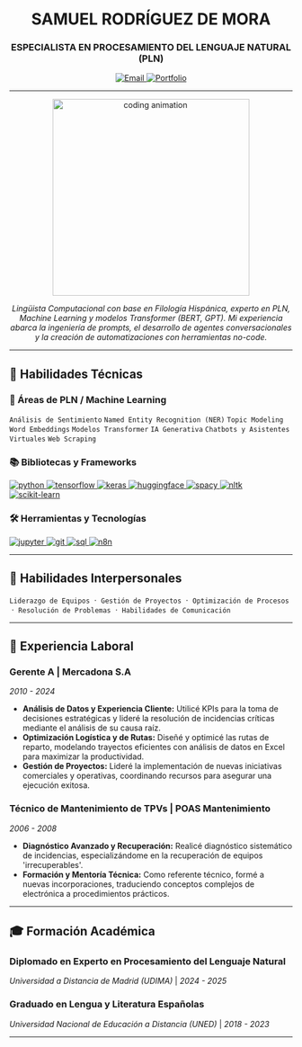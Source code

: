 <div align="center">
  <h1>
    <b>SAMUEL RODRÍGUEZ DE MORA</b>
  </h1>
  <h3>
    ESPECIALISTA EN PROCESAMIENTO DEL LENGUAJE NATURAL (PLN)
  </h3>
</div>

<p align="center">
  <a href="mailto:devai.srm@gmail.com" target="_blank">
    <img src="https://img.shields.io/badge/Email-D14836?style=for-the-badge&logo=gmail&logoColor=white" alt="Email"/>
  </a>
  <a href="https://srdemora.github.io/Portfolio-Interactivo-con-Chatbot-RAG/" target="_blank">
    <img src="https://img.shields.io/badge/Portfolio-00bcd4?style=for-the-badge&logo=react&logoColor=white" alt="Portfolio"/>
  </a>
</p>

---

<div align="center">
  <img src="https://raw.githubusercontent.com/Adam-pw/Adam-pw/main/animation_500_kxa883sd.gif" alt="coding animation" width="350"/>
</div>

<p align="center">
  <em>
    Lingüista Computacional con base en Filología Hispánica, experto en PLN, Machine Learning y modelos Transformer (BERT, GPT). Mi experiencia abarca la ingeniería de prompts, el desarrollo de agentes conversacionales y la creación de automatizaciones con herramientas no-code. 
  </em>
</p>

---

## 🚀 Habilidades Técnicas

### 🧠 Áreas de PLN / Machine Learning
<p align="left">
  <code>Análisis de Sentimiento</code>
  <code>Named Entity Recognition (NER)</code>
  <code>Topic Modeling</code>
  <code>Word Embeddings</code>
  <code>Modelos Transformer</code>
  <code>IA Generativa</code>
  <code>Chatbots y Asistentes Virtuales</code>
  <code>Web Scraping</code>
</p>

### 📚 Bibliotecas y Frameworks
<p align="left">
    <a href="https://www.python.org" target="_blank" rel="noreferrer"> <img src="https://img.shields.io/badge/Python-3776AB?style=for-the-badge&logo=python&logoColor=white" alt="python"/> </a>
    <a href="https://www.tensorflow.org" target="_blank" rel="noreferrer"> <img src="https://img.shields.io/badge/TensorFlow-FF6F00?style=for-the-badge&logo=tensorflow&logoColor=white" alt="tensorflow"/> </a>
    <a href="https://keras.io/" target="_blank" rel="noreferrer"> <img src="https://img.shields.io/badge/Keras-D00000?style=for-the-badge&logo=keras&logoColor=white" alt="keras"/> </a>
    <a href="https://huggingface.co/" target="_blank" rel="noreferrer"> <img src="https://img.shields.io/badge/🤗%20Hugging_Face-FFD21E?style=for-the-badge&logo=huggingface&logoColor=black" alt="huggingface"/> </a>
    <a href="https://spacy.io/" target="_blank" rel="noreferrer"> <img src="https://img.shields.io/badge/spaCy-09A3D5?style=for-the-badge&logo=spacy&logoColor=white" alt="spacy"/> </a>
    <a href="https://www.nltk.org/" target="_blank" rel="noreferrer"> <img src="https://img.shields.io/badge/NLTK-3776AB?style=for-the-badge" alt="nltk"/> </a>
    <a href="https://scikit-learn.org/" target="_blank" rel="noreferrer"> <img src="https://img.shields.io/badge/scikit--learn-F7931E?style=for-the-badge&logo=scikit-learn&logoColor=white" alt="scikit-learn"/> </a>
</p>

### 🛠️ Herramientas y Tecnologías
<p align="left">
    <a href="https://jupyter.org/" target="_blank" rel="noreferrer"> <img src="https://img.shields.io/badge/Jupyter-F37626?style=for-the-badge&logo=jupyter&logoColor=white" alt="jupyter"/> </a>
    <a href="https://git-scm.com/" target="_blank" rel="noreferrer"> <img src="https://img.shields.io/badge/git-%23F05033.svg?style=for-the-badge&logo=git&logoColor=white" alt="git"/> </a>
    <a href="https://www.mysql.com/" target="_blank" rel="noreferrer"> <img src="https://img.shields.io/badge/sql-4479A1?style=for-the-badge&logo=mysql&logoColor=white" alt="sql"/> </a>
    <a href="https://n8n.io/" target="_blank" rel="noreferrer"> <img src="https://img.shields.io/badge/n8n-1A8272?style=for-the-badge&logo=n8n&logoColor=white" alt="n8n"/> </a>
</p>

---

<!-- 
  NUEVA SECCIÓN: Habilidades Interpersonales.
-->
## 🤝 Habilidades Interpersonales
<p>
  <code>Liderazgo de Equipos</code> &nbsp;·&nbsp;
  <code>Gestión de Proyectos</code> &nbsp;·&nbsp;
  <code>Optimización de Procesos</code> &nbsp;·&nbsp;
  <code>Resolución de Problemas</code> &nbsp;·&nbsp;
  <code>Habilidades de Comunicación</code>
</p>

---

## 💼 Experiencia Laboral

### **Gerente A** | Mercadona S.A
*2010 - 2024*
- **Análisis de Datos y Experiencia Cliente:** Utilicé KPIs para la toma de decisiones estratégicas y lideré la resolución de incidencias críticas mediante el análisis de su causa raíz.
- **Optimización Logística y de Rutas:** Diseñé y optimicé las rutas de reparto, modelando trayectos eficientes con análisis de datos en Excel para maximizar la productividad.
- **Gestión de Proyectos:** Lideré la implementación de nuevas iniciativas comerciales y operativas, coordinando recursos para asegurar una ejecución exitosa.

### **Técnico de Mantenimiento de TPVs** | POAS Mantenimiento
*2006 - 2008*
- **Diagnóstico Avanzado y Recuperación:** Realicé diagnóstico sistemático de incidencias, especializándome en la recuperación de equipos 'irrecuperables'.
- **Formación y Mentoría Técnica:** Como referente técnico, formé a nuevas incorporaciones, traduciendo conceptos complejos de electrónica a procedimientos prácticos.

---

## 🎓 Formación Académica

### **Diplomado en Experto en Procesamiento del Lenguaje Natural**
*Universidad a Distancia de Madrid (UDIMA)* | *2024 - 2025*

### **Graduado en Lengua y Literatura Españolas**
*Universidad Nacional de Educación a Distancia (UNED)* | *2018 - 2023*

---


</p>

